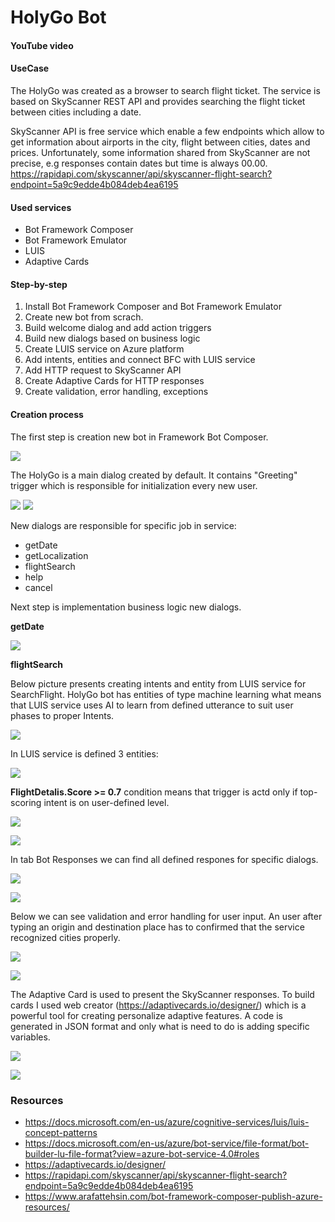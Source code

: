 # HolyGo Bot 

#### YouTube video

#### UseCase
The HolyGo was created as a browser to search flight ticket. The service is based on SkyScanner REST API and provides searching the flight ticket between cities
including a date. 

SkyScanner API is free service which enable a few endpoints which allow to get information about airports in the city,
flight between cities, dates and prices. Unfortunately, some information shared from SkyScanner are not precise, e.g responses contain dates
but time is always 00.00. 
https://rapidapi.com/skyscanner/api/skyscanner-flight-search?endpoint=5a9c9edde4b084deb4ea6195

#### Used services
- Bot Framework Composer
- Bot Framework Emulator
- LUIS
- Adaptive Cards

#### Step-by-step
1. Install Bot Framework Composer and Bot Framework Emulator
2. Create new bot from scrach. 
3. Build welcome dialog and add action triggers
4. Build new dialogs based on business logic
5. Create LUIS service on Azure platform
6. Add intents, entities and connect BFC with LUIS service
6. Add HTTP request to SkyScanner API
7. Create Adaptive Cards for HTTP responses
8. Create validation, error handling, exceptions

#### Creation process
The first step is creation new bot in Framework Bot Composer. 

![](../resources/BFC_newBot.png)

The HolyGo is a main dialog created by default. It contains "Greeting" trigger which is responsible for initialization every new user.

![](../resources/HolyGo_Greeting.png) ![](../resources/HolyGo_Dialogs.png)

New dialogs are responsible for specific job in service:
- getDate
- getLocalization
- flightSearch
- help
- cancel 

Next step is implementation business logic new dialogs.

**getDate**

![](../resources/HolyGo_getDate.png) 

**flightSearch**

Below picture presents creating intents and entity from LUIS service for SearchFlight. HolyGo bot has entities of type machine learning what means that LUIS service uses AI to learn from defined utterance to suit user phases to proper Intents.

![](../resources/HolyGo_FlightSearch.png)

In LUIS service is defined 3 entities:

![](../resources/HolyGo_Entities.png)

**FlightDetalis.Score >= 0.7** condition means that trigger is actd only if top-scoring intent is on user-defined level.


![](../resources/HolyGo_FlightSearch1.png)

![](../resources/HolyGo_FlightSearch3.png)

In tab Bot Responses we can find all defined respones for specific dialogs. 

![](../resources/HolyGo_Responses1.png)  

![](../resources/HolyGo_ResponsesFlightSearch.png)

Below we can see validation and error handling for user input. An user after typing an origin and destination place has to confirmed that the service recognized cities properly. 

![](../resources/HolyGo_GetLocalization_ErrorHandling.png)

![](../resources/HolyGo_originConfirmation.png)

The Adaptive Card is used to present the SkyScanner responses. To build cards I used web creator (https://adaptivecards.io/designer/) which is a powerful tool for creating personalize adaptive features.
A code is generated in JSON format and only what is need to do is adding specific variables. 

![](../resources/HolyGo_AdaptiveCards2.png)

![](../resources/HolyGo_AdaptiveCards1.png)


### Resources

- https://docs.microsoft.com/en-us/azure/cognitive-services/luis/luis-concept-patterns
- https://docs.microsoft.com/en-us/azure/bot-service/file-format/bot-builder-lu-file-format?view=azure-bot-service-4.0#roles
- https://adaptivecards.io/designer/
- https://rapidapi.com/skyscanner/api/skyscanner-flight-search?endpoint=5a9c9edde4b084deb4ea6195
- https://www.arafattehsin.com/bot-framework-composer-publish-azure-resources/













